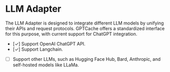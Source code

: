 # LLM Adapter
 
The LLM Adapter is designed to integrate different LLM models by unifying their APIs and request protocols. GPTCache offers a standardized interface for this purpose, with current support for ChatGPT integration.
  - [✓] Support OpenAI ChatGPT API.
  - [✓] Support Langchain.
  - [ ] Support other LLMs, such as Hugging Face Hub, Bard, Anthropic, and self-hosted models like LLaMa.
